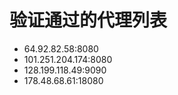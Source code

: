 # 验证通过的代理列表

 - 64.92.82.58:8080
 - 101.251.204.174:8080
 - 128.199.118.49:9090
 - 178.48.68.61:18080
